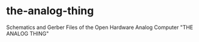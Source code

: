 # the-analog-thing
Schematics and Gerber Files of the Open Hardware Analog Computer "THE ANALOG THING"
